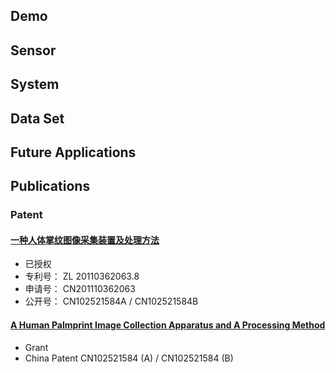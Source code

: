 Demo
-------



Sensor
------



System
------



Data Set
----------------



Future Applications
------------



Publications
------------

### Patent

#### [一种人体掌纹图像采集装置及处理方法](/docs/CN102521584B.pdf)

+ 已授权
+ 专利号： ZL 20110362063.8
+ 申请号： CN201110362063
+ 公开号： CN102521584A / CN102521584B

#### <a href="http://www.google.com/patents/CN102521584B?cl=en" target="_blank">A Human Palmprint Image Collection Apparatus and A Processing Method</a>

+ Grant
+ China Patent CN102521584 (A) / CN102521584 (B)